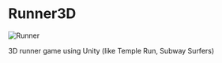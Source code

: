 # Runner3D

![Runner](https://camo.githubusercontent.com/c9d58ffc1aa2be68bf19ee3d1b31a1736e93a58033dfa5d8d9748270cf9e18b3/68747470733a2f2f64676b616e617473696f732e66696c65732e776f726470726573732e636f6d2f323031362f30322f726f74617465642e706e67)

3D runner game using Unity (like Temple Run, Subway Surfers)